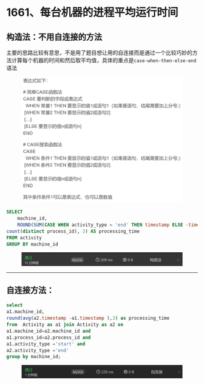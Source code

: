 # 1661、每台机器的进程平均运行时间

## 构造法：不用自连接的方法

主要的思路比较有意思，不是用了题目想让用的自连接而是通过一个比较巧妙的方法计算每个机器的时间和然后取平均值，具体的重点是`case-when-then-else-end`语法

<figure><img src="../../.gitbook/assets/image (1) (1) (1) (1).png" alt="" width="563"><figcaption></figcaption></figure>

```sql
SELECT 
    machine_id, 
    ROUND(SUM(CASE WHEN activity_type = 'end' THEN timestamp ELSE -timestamp END) / 
count(distinct process_id), 3) AS processing_time
FROM activity
GROUP BY machine_id
```

<figure><img src="../../.gitbook/assets/image (2) (1) (1).png" alt=""><figcaption></figcaption></figure>

***

## 自连接方法：

```sql
select 
a1.machine_id,
round(avg(a2.timestamp -a1.timestamp ),3) as processing_time 
from  Activity as a1 join Activity as a2 on 
a1.machine_id=a2.machine_id and 
a1.process_id=a2.process_id and 
a1.activity_type ='start' and 
a2.activity_type ='end' 
group by machine_id;
```

<figure><img src="../../.gitbook/assets/image (3) (1) (1).png" alt=""><figcaption></figcaption></figure>
